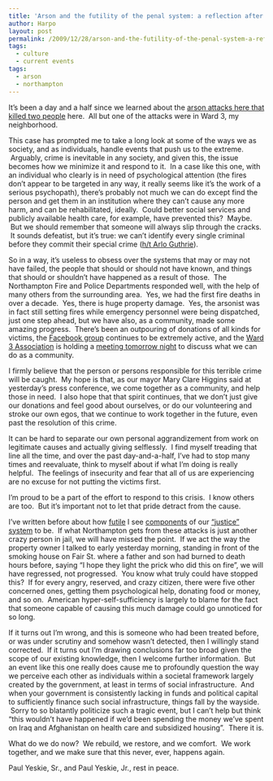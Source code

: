 ```yaml
---
title: 'Arson and the futility of the penal system: a reflection after 60 hours'
author: Harpo
layout: post
permalink: /2009/12/28/arson-and-the-futility-of-the-penal-system-a-reflection-after-60-hours/
tags:
  - culture
  - current events
tags:
  - arson
  - northampton
---
```

It&#8217;s been a day and a half since we learned about the <a href="http://gazettenet.com/2009/12/28/arsonist-stalks-northampton" target="_blank">arson attacks here that killed two people</a> here.  All but one of the attacks were in Ward 3, my neighborhood.

This case has prompted me to take a long look at some of the ways we as society, and as individuals, handle events that push us to the extreme.  Arguably, crime is inevitable in any society, and given this, the issue becomes how we minimize it and respond to it.  In a case like this one, with an individual who clearly is in need of psychological attention (the fires don&#8217;t appear to be targeted in any way, it really seems like it&#8217;s the work of a serious psychopath), there&#8217;s probably not much we can do except find the person and get them in an institution where they can&#8217;t cause any more harm, and can be rehabilitated, ideally.  Could better social services and publicly available health care, for example, have prevented this?  Maybe.  But we should remember that someone will always slip through the cracks.  It sounds defeatist, but it&#8217;s true: we can&#8217;t identify every single criminal before they commit their special crime (<a href="http://www.arlo.net/resources/lyrics/alices.shtml" target="_blank">h/t Arlo Guthrie</a>).

So in a way, it&#8217;s useless to obsess over the systems that may or may not have failed, the people that should or should not have known, and things that should or shouldn&#8217;t have happened as a result of those.  The Northampton Fire and Police Departments responded well, with the help of many others from the surrounding area.  Yes, we had the first fire deaths in over a decade.  Yes, there is huge property damage.  Yes, the arsonist was in fact still setting fires while emergency personnel were being dispatched, just one step ahead, but we have also, as a community, made some amazing progress.  There&#8217;s been an outpouring of donations of all kinds for victims, the <a href="http://www.facebook.com/group.php?gid=224400058116" target="_blank">Facebook group</a> continues to be extremely active, and the <a href="http://wardthree.com/" target="_blank">Ward 3 Association</a> is holding a <a href="http://wardthree.com/2009/12/emergency-meeting-tuesday-dec-29th-7-pm.html" target="_blank">meeting tomorrow night</a> to discuss what we can do as a community.

I firmly believe that the person or persons responsible for this terrible crime will be caught.  My hope is that, as our mayor Mary Clare Higgins said at yesterday&#8217;s press conference, we come together as a community, and help those in need.  I also hope that that spirit continues, that we don&#8217;t just give our donations and feel good about ourselves, or do our volunteering and stroke our own egos, that we continue to work together in the future, even past the resolution of this crime.

It can be hard to separate our own personal aggrandizement from work on legitimate causes and actually giving selflessly.  I find myself treading that line all the time, and over the past day-and-a-half, I&#8217;ve had to stop many times and reevaluate, think to myself about if what I&#8217;m doing is really helpful.  The feelings of insecurity and fear that all of us are experiencing are no excuse for not putting the victims first.

I&#8217;m proud to be a part of the effort to respond to this crisis.  I know others are too.  But it&#8217;s important not to let that pride detract from the cause.

I&#8217;ve written before about how <a href="http://harpojaeger.github.io/2009/11/05/when-is-vindictiveness-productive/" target="_blank">futile</a> I see <a href="http://harpojaeger.github.io/2009/07/26/what-chris-brown-and-scott-roeder-have-in-common/" target="_blank">components</a> of our <a href="http://harpojaeger.github.io/2008/09/24/pause/" target="_blank">&#8220;justice&#8221; system</a> to be.  If what Northampton gets from these attacks is just another crazy person in jail, we will have missed the point.  If we act the way the property owner I talked to early yesterday morning, standing in front of the smoking house on Fair St. where a father and son had burned to death hours before, saying &#8220;I hope they light the prick who did this on fire&#8221;, we will have regressed, not progressed.  You know what truly could have stopped this?  If for every angry, reserved, and crazy citizen, there were five other concerned ones, getting them psychological help, donating food or money, and so on.  American hyper-self-sufficiency is largely to blame for the fact that someone capable of causing this much damage could go unnoticed for so long.

If it turns out I&#8217;m wrong, and this is someone who had been treated before, or was under scrutiny and somehow wasn&#8217;t detected, then I willingly stand corrected.  If it turns out I&#8217;m drawing conclusions far too broad given the scope of our existing knowledge, then I welcome further information.  But an event like this one really does cause me to profoundly question the way we perceive each other as individuals within a societal framework largely created by the government, at least in terms of social infrastructure.  And when your government is consistently lacking in funds and political capital to sufficiently finance such social infrastructure, things fall by the wayside.  Sorry to so blatantly politicize such a tragic event, but I can&#8217;t help but think &#8220;this wouldn&#8217;t have happened if we&#8217;d been spending the money we&#8217;ve spent on Iraq and Afghanistan on health care and subsidized housing&#8221;.  There it is.

What do we do now?  We rebuild, we restore, and we comfort.  We work together, and we make sure that this never, ever, happens again.

Paul Yeskie, Sr., and Paul Yeskie, Jr., rest in peace.